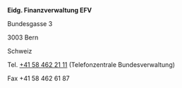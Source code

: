 <!--
                                Source URL: https://www.efv.admin.ch/efv/de/home/efv/kontakt.html
                                Page ID: 8
                                -->

                                
 **Eidg. Finanzverwaltung EFV**  

Bundesgasse 3  

3003 Bern  

Schweiz


Tel. [\+41 58 462 21 11](tel:0041584622111) (Telefonzentrale Bundesverwaltung)  

Fax \+41 58 462 61 87


